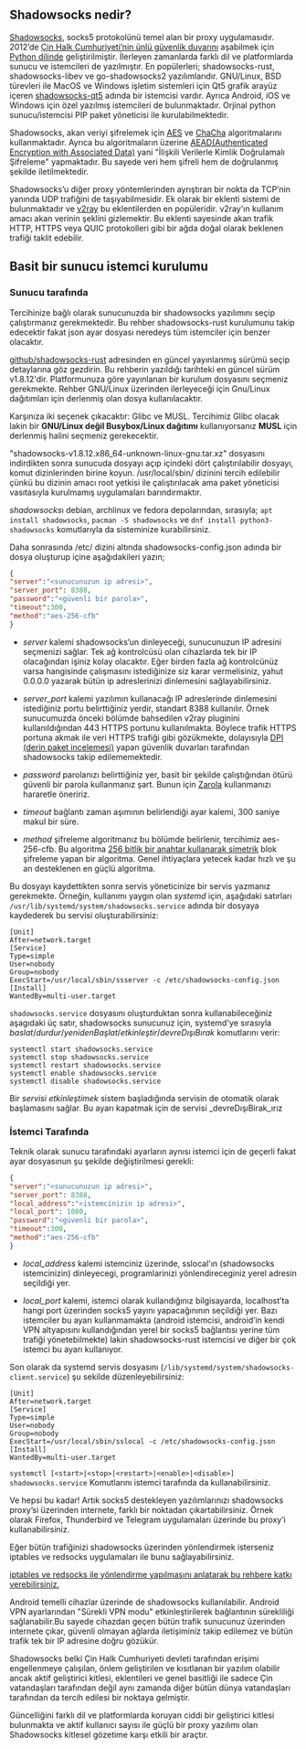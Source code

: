 ## Shadowsocks nedir?

[Shadowsocks](https://en.wikipedia.org/wiki/Shadowsocks), socks5 protokolünü temel alan bir proxy uygulamasıdır. 2012’de [Çin Halk Cumhuriyeti’nin ünlü güvenlik duvarını](https://en.wikipedia.org/wiki/Great_Firewall) aşabilmek için [Python dilinde](https://www.python.org/) geliştirilmiştir. İlerleyen zamanlarda farklı dil ve platformlarda sunucu ve istemcileri de yazılmıştır. En popülerleri; shadowsocks-rust, shadowsocks-libev ve go-shadowsocks2 yazılımlarıdır. GNU/Linux, BSD türevleri ile MacOS ve Windows işletim sistemleri için Qt5 grafik arayüz içeren [shadowsocks-qt5](https://github.com/shadowsocks/shadowsocks-qt5/releases) adında bir istemcisi vardır. Ayrıca Android, iOS ve Windows için özel yazılmış istemcileri de bulunmaktadır. Orjinal python sunucu/istemcisi PIP paket yöneticisi ile kurulabilmektedir. 

Shadowsocks, akan veriyi şifrelemek için [AES](https://en.wikipedia.org/wiki/Advanced_Encryption_Standard) ve [ChaCha](https://www.cryptopp.com/wiki/ChaCha20) algoritmalarını kullanmaktadır. Ayrıca bu algoritmaların üzerine [AEAD(Authenticated Encryption with Associated Data)](https://en.wikipedia.org/wiki/Authenticated_encryption) yani "İlişkili Verilerle Kimlik Doğrulamalı Şifreleme" yapmaktadır. Bu sayede veri hem şifreli hem de doğrulanmış şekilde iletilmektedir. 

Shadowsocks’u diğer proxy yöntemlerinden ayrıştıran bir nokta da TCP’nin yanında UDP trafiğini de taşıyabilmesidir. Ek olarak bir eklenti sistemi de bulunmaktadır ve [v2ray](https://github.com/v2ray/v2ray-core) bu eklentilerden en popüleridir. v2ray'ın kullanım amacı akan verinin şeklini gizlemektir. Bu eklenti sayesinde akan trafik HTTP, HTTPS veya QUIC protokolleri gibi bir ağda doğal olarak beklenen trafiği taklit edebilir.

<!-- toc -->

## Basit bir sunucu istemci kurulumu


### Sunucu tarafında

Tercihinize bağlı olarak sunucunuzda bir shadowsocks yazılımını seçip çalıştırmanız gerekmektedir. Bu rehber shadowsocks-rust kurulumunu takip edecektir fakat json ayar dosyası neredeys tüm istemciler için benzer olacaktır.

[github/shadowsocks-rust](https://github.com/shadowsocks/shadowsocks-rust/releases/) adresinden en güncel yayınlanmış sürümü seçip detaylarına göz gezdirin. Bu rehberin yazıldığı tarihteki en güncel sürüm v1.8.12'dir. Platformunuza göre yayınlanan bir kurulum dosyasını seçmeniz gerekmekte. Rehber GNU/Linux üzerinden ilerleyeceği için Gnu/Linux dağıtımları için derlenmiş olan dosya kullanılacaktır. 

Karşınıza iki seçenek çıkacaktır: Glibc ve MUSL. Tercihimiz Glibc olacak lakin bir **GNU/Linux değil Busybox/Linux dağıtımı** kullanıyorsanız **MUSL** için derlenmiş halini seçmeniz gerekecektir.

"shadowsocks-v1.8.12.x86_64-unknown-linux-gnu.tar.xz" dosyasını indirdikten sonra sunucuda dosyayı açıp içindeki dört çalıştırılabilir dosyayı, komut dizinlerinden birine koyun. /usr/local/sbin/ dizinini tercih edilebilir çünkü bu dizinin amacı root yetkisi ile çalıştırılacak ama paket yöneticisi vasıtasıyla kurulmamış uygulamaları barındırmaktır.

*shadowsocks*ı debian, archlinux ve fedora depolarından, sırasıyla; `apt install shadowsocks`, `pacman -S shadowsocks` ve `dnf install python3-shadowsocks` komutlarıyla da sisteminize kurabilirsiniz.

Daha sonrasında /etc/ dizini altında shadowsocks-config.json adında bir dosya oluşturup içine aşağıdakileri yazın;

```json
{
"server":"<sunucunuzun ip adresi>",
"server_port": 8388,
"password":"<güvenli bir parola>",
"timeout":300,
"method":"aes-256-cfb"
}
```

- *server* kalemi shadowsocks’un dinleyeceği, sunucunuzun IP adresini seçmenizi sağlar. Tek ağ kontrolcüsü olan cihazlarda tek bir IP olacağından işiniz kolay olacaktır. Eğer birden fazla ağ kontrolcünüz varsa hangisinde çalışmasını istediğinize siz karar vermelisiniz, yahut 0.0.0.0 yazarak bütün ip adreslerinizi dinlemesini sağlayabilirsiniz.

- _server_port_ kalemi yazılımın kullanacağı IP adreslerinde dinlemesini istediğiniz portu belirttiğiniz yerdir, standart 8388 kullanılır. Örnek sunucumuzda önceki bölümde bahsedilen v2ray pluginini kullanıldığından 443 HTTPS portunu kullanılmakta. Böylece trafik HTTPS portuna akmak ile veri HTTPS trafiği gibi gözükmekte, dolayısıyla [DPI (derin paket incelemesi)](https://en.wikipedia.org/wiki/Deep_packet_inspection) yapan güvenlik duvarları tarafından shadowsocks takip edilememektedir.

- _password_ parolanızı belirttiğiniz yer, basit bir şekilde çalıştığından ötürü güvenli bir parola kullanmanız şart. Bunun için [Zarola](https://zarola.oyd.org.tr) kullanmanızı hararetle öneririz.

- _timeout_ bağlantı zaman aşımının belirlendiği ayar kalemi, 300 saniye makul bir süre.

- _method_ şifreleme algoritmanız bu bölümde belirlenir, tercihimiz aes-256-cfb. Bu algoritma [256 bitlik bir anahtar kullanarak simetrik](https://en.wikipedia.org/wiki/Symmetric-key_algorithm) blok şifreleme yapan bir algoritma. Genel ihtiyaçlara yetecek kadar hızlı ve şu an desteklenen en güçlü algoritma.

Bu dosyayı kaydettikten sonra servis yöneticinize bir servis yazmanız gerekmekte. Örneğin, kullanımı yaygın olan _systemd_ için, aşağıdaki satırları `/usr/lib/systemd/system/shadowsocks.service` adında bir dosyaya kaydederek bu servisi oluşturabilirsiniz:

```
[Unit]
After=network.target
[Service]
Type=simple
User=nobody
Group=nobody
ExecStart=/usr/local/sbin/ssserver -c /etc/shadowsocks-config.json
[Install]
WantedBy=multi-user.target
```

`shadowsocks.service` dosyasını oluşturduktan sonra kullanabileceğiniz aşagıdaki üç satır, shadowsocks sunucunuz için, systemd'ye sırasıyla _baslat_/_durdur_/_yenidenBaşlat_/_etkinleştir_/_devreDışıBırak_ komutlarını verir:
```
systemctl start shadowsocks.service
systemctl stop shadowsocks.service
systemctl restart shadowsocks.service
systemctl enable shadowsocks.service
systemctl disable shadowsocks.service
```
Bir _servisi etkinleştimek_ sistem başladığında servisin de otomatik olarak başlamasını sağlar. Bu ayarı kapatmak için de servisi _devreDışıBirak_ırız

### İstemci Tarafında

Teknik olarak sunucu tarafındaki ayarların aynısı istemci için de geçerli fakat ayar dosyasınun şu şekilde değiştirilmesi gerekli:

```json
{
"server":"<sunucunuzun ip adresi>",
"server_port": 8388,
"local_address":"<istemcinizin ip adresi>",
"local_port": 1080,
"password":"<güvenli bir parola>",
"timeout":300,
"method":"aes-256-cfb"
}
```

- _local_address_ kalemi istemciniz üzerinde, sslocal'ın (shadowsocks istemcinizin) dinleyecegi, programlarinizi yönlendireceginiz yerel adresin seçildiği yer.

- _local_port_ kalemi, istemci olarak kullandığınız bilgisayarda, localhost’ta hangi port üzerinden socks5 yayını yapacağınının seçildiği yer. Bazı istemciler bu ayarı kullanmamakta (android istemcisi, android’in kendi VPN altyapısını kullandığından yerel bir socks5 bağlantısı yerine tüm trafiği yönetebilmekte) lakin shadowsocks-rust istemcisi ve diğer bir çok istemci bu ayarı kullanıyor.

Son olarak da systemd servis dosyasını \(`/lib/systemd/system/shadowsocks-client.service`) şu sekilde düzenleyebilirsiniz:

```
[Unit]
After=network.target
[Service]
Type=simple
User=nobody
Group=nobody
ExecStart=/usr/local/sbin/sslocal -c /etc/shadowsocks-config.json
[Install]
WantedBy=multi-user.target
```
`systemctl [<start>|<stop>|<restart>|<enable>|<disable>] shadowsocks.service`
Komutlarını istemci tarafında da kullanabilirsiniz.

Ve hepsi bu kadar! Artık socks5 destekleyen yazılımlarınızı shadowsocks proxy’si üzerinden internete, farklı bir noktadan çıkartabilirsiniz. Örnek olarak Firefox, Thunderbird ve Telegram uygulamaları üzerinde bu proxy’i kullanabilirsiniz.

Eğer bütün trafiğinizi shadowsocks üzerinden yönlendirmek isterseniz iptables ve redsocks uygulamaları ile bunu sağlayabilirsiniz.

[iptables ve redsocks ile yönlendirme yapılmasını anlatarak bu rehbere katkı verebilirsiniz.](https://git.oyd.org.tr/oyd/guvenlik)

Android temelli cihazlar üzerinde de shadowsocks kullanılabilir. Android VPN ayarlarından "Sürekli VPN modu" etkinleştirilerek bağlantının sürekliliği sağlanabilir.Bu sayede cihazdan geçen bütün trafik sunucunuz üzerinden internete çıkar, güvenli olmayan ağlarda iletişiminiz takip edilemez ve bütün trafik tek bir IP adresine doğru gözükür.

Shadowsocks belki Çin Halk Cumhuriyeti devleti tarafından erişimi engellenmeye çalışılan, önlem geliştirilen ve kısıtlanan bir yazılım olabilir ancak aktif geliştirici kitlesi, eklentileri ve genel basitliği ile sadece Çin vatandaşları tarafından değil aynı zamanda diğer bütün dünya vatandaşları tarafından da tercih edilesi bir noktaya gelmiştir.

Güncelliğini farklı dil ve platformlarda koruyan ciddi bir geliştirici kitlesi bulunmakta ve aktif kullanıcı sayısı ile güçlü bir proxy yazılımı olan Shadowsocks kitlesel gözetime karşı etkili bir araçtır.
